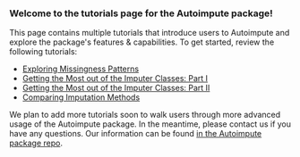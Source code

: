 ### Welcome to the tutorials page for the Autoimpute package!

This page contains multiple tutorials that introduce users to Autoimpute and explore the package's features & capabilities. To get started, review the following tutorials:  

* [Exploring Missingness Patterns](exploring-missingness.html)  
* [Getting the Most out of the Imputer Classes: Part I](imputer-mechanics-I.html)
* [Getting the Most out of the Imputer Classes: Part II](imputer-mechanics-II.html)  
* [Comparing Imputation Methods](comparing-imputation-methods.html)   


We plan to add more tutorials soon to walk users through more advanced usage of the Autoimpute package. In the meantime, please contact us if you have any questions. Our information can be found [in the Autoimpute package repo](https://github.com/kearnz/autoimpute/blob/master/AUTHORS.rst).